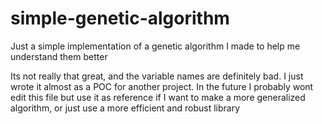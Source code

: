 # simple-genetic-algorithm
Just a simple implementation of a genetic algorithm I made to help me understand them better

Its not really that great, and the variable names are definitely bad. I just wrote it almost as a POC for another project.
In the future I probably wont edit this file but use it as reference if I want to make a more generalized algorithm, or just use a more efficient and robust library 
